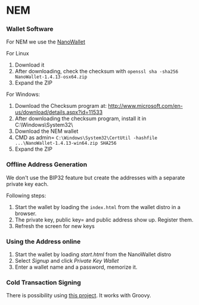 # NEM

### Wallet Software

For NEM we use the [NanoWallet](https://github.com/NemProject/NanoWallet/releases)

For Linux
1. Download it
2. After downloading, check the checksum with `openssl sha -sha256 NanoWallet-1.4.13-osx64.zip`
3. Expand the ZIP

For Windows:
1. Download the Checksum program at: http://www.microsoft.com/en-us/download/details.aspx?id=11533
2. After downloading the checksum program, install it in C:\Windows\System32\
3. Download the NEM wallet
4. CMD as admin= `C:\Windows\System32\CertUtil -hashfile ...\NanoWallet-1.4.13-win64.zip SHA256`
5. Expand the ZIP



### Offline Address Generation

We don't use the BIP32 feature but create the addresses with a separate private key each.

Following steps:

1. Start the wallet by loading the `index.html` from the wallet distro in a browser.
2. The private key, public key= and public address show up. Register them.
3. Refresh the screen for new keys



### Using the Address online

1. Start the wallet by loading *start.html* from the NanoWallet distro
2. Select *Signup* and click *Private Key Wallet*
3. Enter a wallet name and a password, memorize it.



### Cold Transaction Signing

There is possibility using [this project](https://github.com/rb2nem/nem-offline-signer). It works with Groovy.







